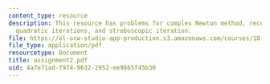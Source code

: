```yaml
---
content_type: resource
description: This resource has problems for complex Newton method, recurrence relation,
  quadratic iterations, and stroboscopic iteration.
file: https://ol-ocw-studio-app-production.s3.amazonaws.com/courses/18-330-introduction-to-numerical-analysis-spring-2004/4a7e71adf97496322952ee9865f45b30_assignment2.pdf
file_type: application/pdf
resourcetype: Document
title: assignment2.pdf
uid: 4a7e71ad-f974-9632-2952-ee9865f45b30
---
```


